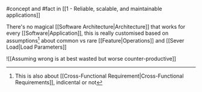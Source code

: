 #concept and #fact in [[1 - Reliable, scalable, and maintainable applications]]

There's no magical [[Software Architecture|Architecture]] that works for every [[Software|Application]], this is really customised based on assumptions[^1]  about common vs rare [[Feature|Operations]] and [[Sever Load|Load Parameters]]

![[Assuming wrong is at best wasted but worse counter-productive]]

[^1]: This is also about [[Cross-Functional Requirement|Cross-Functional Requirements]], indicental or not